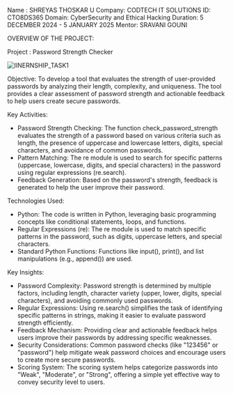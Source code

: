 Name : SHREYAS THOSKAR U
Company: CODTECH IT SOLUTIONS
ID: CTO8DS365
Domain: CyberSecurity and Ethical Hacking
Duration: 5 DECEMBER 2024 - 5 JANUARY 2025
Mentor: SRAVANI GOUNI

OVERVIEW OF THE PROJECT:

Project : Password Strength Checker

![IINERNSHIP_TASK1](https://github.com/user-attachments/assets/a26dda1d-9a17-459b-89d5-67c7baefc567)

Objective:
To develop a tool that evaluates the strength of user-provided passwords by analyzing their length, complexity, and uniqueness. The tool provides a clear assessment of password strength and actionable feedback to help users create secure passwords.

Key Activities:
* Password Strength Checking: The function check_password_strength evaluates the strength of a password based on various criteria such as length, the presence of uppercase and lowercase letters, digits, special 
  characters, and avoidance of common passwords.
* Pattern Matching: The re module is used to search for specific patterns (uppercase, lowercase, digits, and special characters) in the password using regular expressions (re.search).
* Feedback Generation: Based on the password's strength, feedback is generated to help the user improve their password.

Technologies Used:
* Python: The code is written in Python, leveraging basic programming concepts like conditional statements, loops, and functions.
* Regular Expressions (re): The re module is used to match specific patterns in the password, such as digits, uppercase letters, and special characters.
* Standard Python Functions: Functions like input(), print(), and list manipulations (e.g., append()) are used.

Key Insights:
* Password Complexity: Password strength is determined by multiple factors, including length, character variety (upper, lower, digits, special characters), and avoiding commonly used passwords.
* Regular Expressions: Using re.search() simplifies the task of identifying specific patterns in strings, making it easier to evaluate password strength efficiently.
* Feedback Mechanism: Providing clear and actionable feedback helps users improve their passwords by addressing specific weaknesses.
* Security Considerations: Common password checks (like "123456" or "password") help mitigate weak password choices and encourage users to create more secure passwords.
* Scoring System: The scoring system helps categorize passwords into "Weak", "Moderate", or "Strong", offering a simple yet effective way to convey security level to users.

